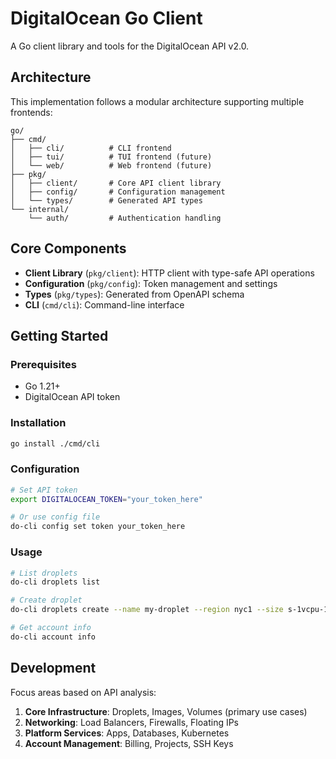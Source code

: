 # DigitalOcean Go Client

A Go client library and tools for the DigitalOcean API v2.0.

## Architecture

This implementation follows a modular architecture supporting multiple frontends:

```
go/
├── cmd/
│   ├── cli/          # CLI frontend
│   ├── tui/          # TUI frontend (future)
│   └── web/          # Web frontend (future)
├── pkg/
│   ├── client/       # Core API client library
│   ├── config/       # Configuration management
│   └── types/        # Generated API types
└── internal/
    └── auth/         # Authentication handling
```

## Core Components

- **Client Library** (`pkg/client`): HTTP client with type-safe API operations
- **Configuration** (`pkg/config`): Token management and settings
- **Types** (`pkg/types`): Generated from OpenAPI schema
- **CLI** (`cmd/cli`): Command-line interface

## Getting Started

### Prerequisites

- Go 1.21+
- DigitalOcean API token

### Installation

```bash
go install ./cmd/cli
```

### Configuration

```bash
# Set API token
export DIGITALOCEAN_TOKEN="your_token_here"

# Or use config file
do-cli config set token your_token_here
```

### Usage

```bash
# List droplets
do-cli droplets list

# Create droplet
do-cli droplets create --name my-droplet --region nyc1 --size s-1vcpu-1gb

# Get account info
do-cli account info
```

## Development

Focus areas based on API analysis:
1. **Core Infrastructure**: Droplets, Images, Volumes (primary use cases)
2. **Networking**: Load Balancers, Firewalls, Floating IPs  
3. **Platform Services**: Apps, Databases, Kubernetes
4. **Account Management**: Billing, Projects, SSH Keys